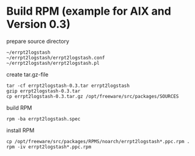 # Build RPM (example for AIX and Version 0.3)
prepare source directory
```
~/errpt2logstash
~/errpt2logstash/errpt2logstash.conf
~/errpt2logstash/errpt2logstash.pl 
```
create tar.gz-file
```
tar -cf errpt2logstash-0.3.tar errpt2logstash
gzip errpt2logstash-0.3.tar 
cp errpt2logstash-0.3.tar.gz /opt/freeware/src/packages/SOURCES 
```
build RPM
```
rpm -ba errpt2logstash.spec 
```
install RPM
```
cp /opt/freeware/src/packages/RPMS/noarch/errpt2logstash*.ppc.rpm .
rpm -iv errpt2logstash*.ppc.rpm 
```
